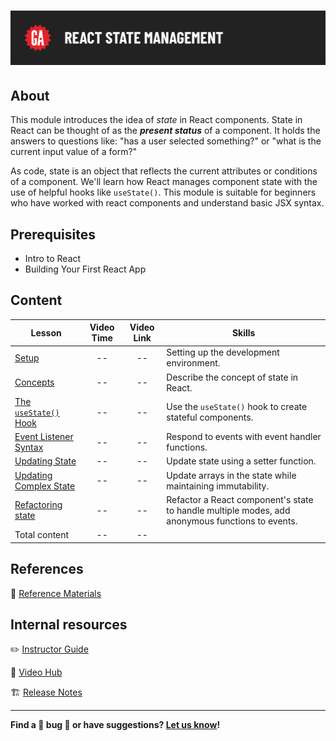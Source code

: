 # ![React State Management](./assets/hero.png)

## About

This module introduces the idea of *state* in React components. State in React can be thought of as the ***present status*** of a component. It holds the answers to questions like: "has a user selected something?" or "what is the current input value of a form?"

As code, state is an object that reflects the current attributes or conditions of a component. We'll learn how React manages component state with the use of helpful hooks like `useState()`. This module is suitable for beginners who have worked with react components and understand basic JSX syntax.

## Prerequisites

- Intro to React
- Building Your First React App

## Content

| Lesson | Video Time | Video Link | Skills |
| ------ | :--------: | :--------: | ------ |
| [Setup](./setup/README.md)                                   | -- | -- | Setting up the development environment.                                                         |
| [Concepts](./concepts/README.md)                             | -- | -- | Describe the concept of state in React.                                                         |
| [The `useState()` Hook](./the-use-state-hook/README.md)      | -- | -- | Use the `useState()` hook to create stateful components.                                        |
| [Event Listener Syntax](./event-listener-syntax/README.md)   | -- | -- | Respond to events with event handler functions.                                                 |
| [Updating State](./updating-state/README.md)                 | -- | -- | Update state using a setter function.                                                           |
| [Updating Complex State](./updating-complex-state/README.md) | -- | -- | Update arrays in the state while maintaining immutability.                                      |
| [Refactoring state](./refactoring-state/README.md)           | -- | -- | Refactor a React component's state to handle multiple modes, add anonymous functions to events. |
| Total content                                                | -- | -- |                                                                                                 |

## References

📖 [Reference Materials](./references/README.md)

## Internal resources

✏️ [Instructor Guide](./internal-resources/instructor-guide.md)

🎥 [Video Hub](./internal-resources/video-hub.md)

🏗️ [Release Notes](./internal-resources/release-notes.md)

---

**Find a 👾 bug 👾 or have suggestions? [Let us know](https://git.generalassemb.ly/modular-curriculum-all-courses/universal-resources-internal/blob/main/module-feedback.md)!**
